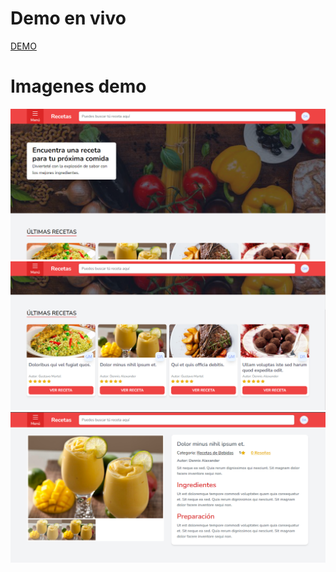 # Demo en vivo
<a href="http://recetas.solutionsmartel.com">DEMO</a>

# Imagenes demo
<img src="https://github.com/DennisMartel/my-recipes/blob/master/public/img/demo.png" alt="Dennis Alexander Martel" />
<img src="https://github.com/DennisMartel/my-recipes/blob/master/public/img/demo2.png" alt="Dennis Alexander Martel" />
<img src="https://github.com/DennisMartel/my-recipes/blob/master/public/img/demo3.png" alt="Dennis Alexander Martel" />
